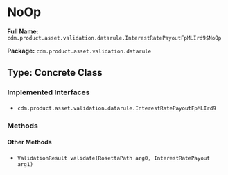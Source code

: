 # NoOp

**Full Name:** `cdm.product.asset.validation.datarule.InterestRatePayoutFpMLIrd9$NoOp`

**Package:** `cdm.product.asset.validation.datarule`

## Type: Concrete Class

### Implemented Interfaces

- `cdm.product.asset.validation.datarule.InterestRatePayoutFpMLIrd9`

### Methods

#### Other Methods

- `ValidationResult validate(RosettaPath arg0, InterestRatePayout arg1)`

